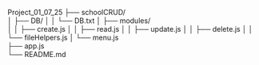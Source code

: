 Project_01_07_25
├── schoolCRUD/           
│   ├── DB/ 
│   │   └── DB.txt
│   ├── modules/          
│   │   ├── create.js 
│   │   ├── read.js 
│   │   ├── update.js 
│   │   ├── delete.js
│   │   └── fileHelpers.js 
│   └── menu.js  
├── app.js  
└── README.md 
